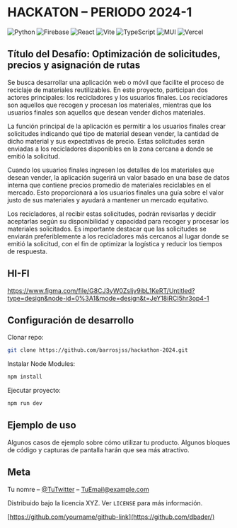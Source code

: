# HACKATON – PERIODO 2024-1

![Python](https://img.shields.io/badge/python-3670A0?style=for-the-badge&logo=python&logoColor=ffdd54) ![Firebase](https://img.shields.io/badge/firebase-%23039BE5.svg?style=for-the-badge&logo=firebase) ![React](https://img.shields.io/badge/react-%2320232a.svg?style=for-the-badge&logo=react&logoColor=%2361DAFB) ![Vite](https://img.shields.io/badge/vite-%23646CFF.svg?style=for-the-badge&logo=vite&logoColor=white) ![TypeScript](https://img.shields.io/badge/typescript-%23007ACC.svg?style=for-the-badge&logo=typescript&logoColor=white) ![MUI](https://img.shields.io/badge/MUI-%230081CB.svg?style=for-the-badge&logo=mui&logoColor=white) ![Vercel](https://img.shields.io/badge/vercel-%23000000.svg?style=for-the-badge&logo=vercel&logoColor=white)

## Título del Desafío: Optimización de solicitudes, precios y asignación de rutas

Se busca desarrollar una aplicación web o móvil que facilite el proceso de reciclaje de materiales reutilizables. En este proyecto, participan dos actores principales: los
recicladores y los usuarios finales. Los recicladores son aquellos que recogen y procesan los materiales, mientras que los usuarios finales son aquellos que desean vender dichos materiales.

La función principal de la aplicación es permitir a los usuarios finales crear solicitudes indicando qué tipo de material desean vender, la cantidad de dicho material y sus
expectativas de precio. Estas solicitudes serán enviadas a los recicladores disponibles en la zona cercana a donde se emitió la solicitud.

Cuando los usuarios finales ingresen los detalles de los materiales que desean vender, la aplicación sugerirá un valor basado en una base de datos interna que contiene precios
promedio de materiales reciclables en el mercado. Esto proporcionará a los usuarios finales una guía sobre el valor justo de sus materiales y ayudará a mantener un mercado equitativo.

Los recicladores, al recibir estas solicitudes, podrán revisarlas y decidir aceptarlas según su disponibilidad y capacidad para recoger y procesar los materiales solicitados. Es
importante destacar que las solicitudes se enviarán preferiblemente a los recicladores más cercanos al lugar donde se emitió la solicitud, con el fin de optimizar la logística y reducir los tiempos de respuesta.

## HI-FI 
https://www.figma.com/file/G8CJ3yW0Zsljv9ibL1KeRT/Untitled?type=design&node-id=0%3A1&mode=design&t=JeY18iRCI5hr3op4-1

## Configuración de desarrollo

Clonar repo:

```sh
git clone https://github.com/barrosjss/hackathon-2024.git
```

Instalar Node Modules:

```sh
npm install
```

Ejecutar proyecto:

```sh
npm run dev
```

## Ejemplo de uso

Algunos casos de ejemplo sobre cómo utilizar tu producto. Algunos bloques de código y capturas de pantalla harán que sea más atractivo.

## Meta

Tu nomre – [@TuTwitter](https://twitter.com/dbader_org) – TuEmail@example.com

Distribuido bajo la licencia XYZ. Ver ``LICENSE`` para más información.

[https://github.com/yourname/github-link](https://github.com/dbader/)

[npm-image]: https://img.shields.io/npm/v/datadog-metrics.svg?style=flat-square
[npm-url]: https://npmjs.org/package/datadog-metrics
[npm-downloads]: https://img.shields.io/npm/dm/datadog-metrics.svg?style=flat-square
[travis-image]: https://img.shields.io/travis/dbader/node-datadog-metrics/master.svg?style=flat-square
[travis-url]: https://travis-ci.org/dbader/node-datadog-metrics
